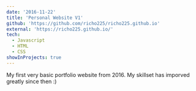 ```yaml
---
date: '2016-11-22'
title: 'Personal Website V1'
github: 'https://github.com/richo225/richo225.github.io'
external: 'https://richo225.github.io/'
tech:
  - Javascript
  - HTML
  - CSS
showInProjects: true
---
```


My first very basic portfolio website from 2016. My skillset has imporved greatly since then :)
